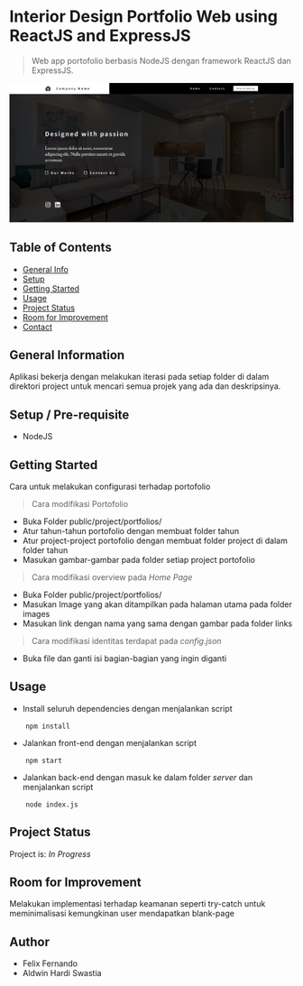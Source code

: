 # Interior Design Portfolio Web using ReactJS and ExpressJS

> Web app portofolio berbasis NodeJS dengan framework ReactJS dan ExpressJS.

![HomePage](./assets/Landing.png)

## Table of Contents
* [General Info](#general-information)
* [Setup](#setup)
* [Getting Started](#getting-started)
* [Usage](#usage)
* [Project Status](#project-status)
* [Room for Improvement](#room-for-improvement)
* [Contact](#contact)

## General Information
Aplikasi bekerja dengan melakukan iterasi pada setiap folder di dalam direktori project untuk mencari semua projek yang ada dan deskripsinya.


## Setup / Pre-requisite
- NodeJS

## Getting Started
Cara untuk melakukan configurasi terhadap portofolio

> Cara modifikasi Portofolio
- Buka Folder public/project/portfolios/
- Atur tahun-tahun portofolio dengan membuat folder tahun
- Atur project-project portofolio dengan membuat folder project di dalam folder tahun
- Masukan gambar-gambar pada folder setiap project portofolio

> Cara modifikasi overview pada _Home Page_
- Buka Folder public/project/portfolios/
- Masukan Image yang akan ditampilkan pada halaman utama pada folder images
- Masukan link dengan nama yang sama dengan gambar pada folder links

> Cara modifikasi identitas terdapat pada _config.json_
- Buka file dan ganti isi bagian-bagian yang ingin diganti


## Usage
- Install seluruh dependencies dengan menjalankan script
```
    npm install
```
- Jalankan front-end dengan menjalankan script
```
    npm start
``` 
- Jalankan back-end dengan masuk ke dalam folder _server_ dan menjalankan script
```
    node index.js
```


## Project Status
Project is: _In Progress_ 


## Room for Improvement
Melakukan implementasi terhadap keamanan seperti try-catch untuk meminimalisasi kemungkinan user mendapatkan blank-page


## Author
- Felix Fernando
- Aldwin Hardi Swastia